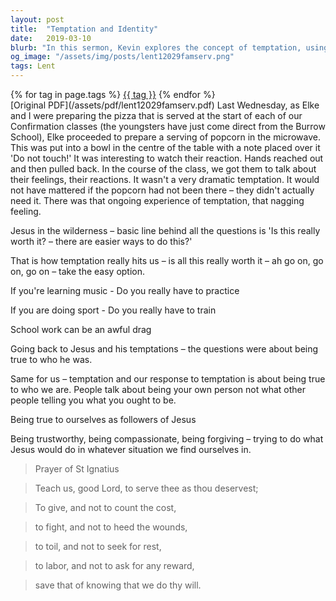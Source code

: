 ```yaml
---
layout: post
title:  "Temptation and Identity"
date:   2019-03-10
blurb: "In this sermon, Kevin explores the concept of temptation, using the example of Jesus in the wilderness. He discusses the struggle of being true to oneself in the face of temptation and the importance of not taking the easy option. He encourages us to be trustworthy, compassionate, and forgiving, striving to do what Jesus would do in any given situation."
og_image: "/assets/img/posts/lent12029famserv.png"
tags: Lent
---    
```

<div class="tag-pills">
    {% for tag in page.tags %}
    <a href="{{ site.baseurl }}/tag/{{ tag | slugify }}" class="tag-pill">{{ tag }}</a>
    {% endfor %}
</div>
[Original PDF](/assets/pdf/lent12029famserv.pdf)
Last Wednesday, as Elke and I were preparing the pizza that is served at the start of each of our Confirmation classes (the youngsters have just come direct from the Burrow School), Elke proceeded to prepare a serving of popcorn in the microwave. This was put into a bowl in the centre of the table with a note placed over it 'Do not touch!' It was interesting to watch their reaction. Hands reached out and then pulled back. In the course of the class, we got them to talk about their feelings, their reactions. It wasn't a very dramatic temptation. It would not have mattered if the popcorn had not been there – they didn't actually need it. There was that ongoing experience of temptation, that nagging feeling.

Jesus in the wilderness – basic line behind all the questions is 'Is this really worth it? – there are easier ways to do this?'

That is how temptation really hits us – is all this really worth it – ah go on, go on, go on – take the easy option.

If you're learning music - Do you really have to practice

If you are doing sport - Do you really have to train

School work can be an awful drag

Going back to Jesus and his temptations – the questions were about being true to who he was.

Same for us – temptation and our response to temptation is about being true to who we are. People talk about being your own person not what other people telling you what you ought to be.

Being true to ourselves as followers of Jesus

Being trustworthy, being compassionate, being forgiving – trying to do what Jesus would do in whatever situation we find ourselves in.

> Prayer of St Ignatius

> Teach us, good Lord, to serve thee as thou deservest;

> To give, and not to count the cost,

> to fight, and not to heed the wounds,

> to toil, and not to seek for rest,

> to labor, and not to ask for any reward,

> save that of knowing that we do thy will.
